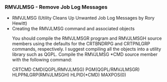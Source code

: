 <h3>RMVJLMSG - Remove Job Log Messages</h3>
<ul>
<li>RMVJLMSG (Utility Cleans Up Unwanted Job Log Messages by Rory Hewitt)</li>
<li>Creating the RMVJLMSG command and associated objects
<p>You should compile the RMVJLMSGR program and RMVJLMSGH source members using the defaults for the CRTBNDRPG and CRTPNLGRP commands, respectively. I suggest compiling all the objects into a utility library such as QGPL. Compile the RMVJLMSG *CMD source member with the following command:

CRTCMD CMD(QGPL/RMVJLMSG) PGM(QGPL/RMVJLMSGR) HLPPNLGRP(RMVJLMSGH)
       HLPID(*CMD) MAXPOS(0)
</p>
</li>
</ul>
